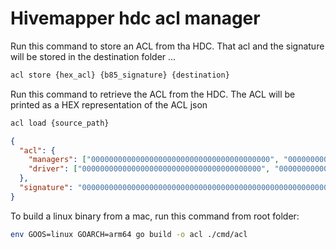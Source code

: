 # Hivemapper hdc acl manager


Run this command to store an ACL from tha HDC. That acl and the signature will be stored in the destination folder ...
```bash
acl store {hex_acl} {b85_signature} {destination}
```

Run this command to retrieve the ACL from the HDC. The ACL will be printed as a HEX representation of the ACL json
```bash
acl load {source_path}
```

```json 
{
  "acl": {
    "managers": ["0000000000000000000000000000000000000000", "0000000000000000000000000000000000000000","0000000000000000000000000000000000000000"],
    "driver": ["0000000000000000000000000000000000000000", "0000000000000000000000000000000000000000","0000000000000000000000000000000000000000"] 
  },
  "signature": "0000000000000000000000000000000000000000000000000000000000000000"
}
```

To build a linux binary from a mac, run this command from root folder:
```bash
env GOOS=linux GOARCH=arm64 go build -o acl ./cmd/acl
```

